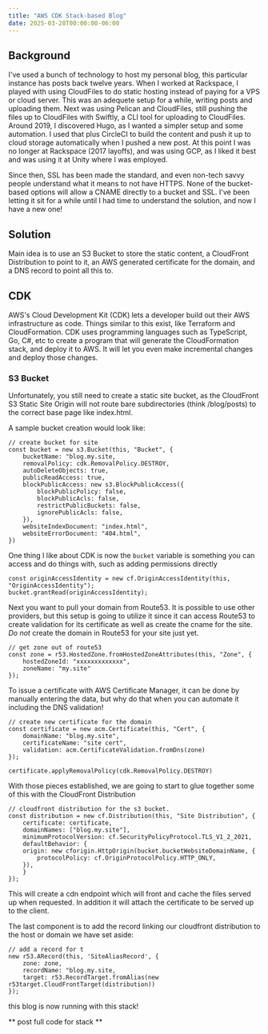 ```yaml
---
title: "AWS CDK Stack-based Blog"
date: 2025-03-28T00:00:00-06:00
---
```


## Background

I've used a bunch of technology to host my personal blog, this particular instance has posts back twelve years. When I worked at Rackspace, I played with using CloudFiles to do static hosting instead of paying for a VPS or cloud server.  This was an adequete setup for a while, writing posts and uploading them.  Next was using Pelican and CloudFiles, still pushing the files up to CloudFiles with Swiftly, a CLI tool for uploading to CloudFiles.  Around 2019, I discovered Hugo, as I wanted a simpler setup and some automation. I used that plus CircleCI to build the content and push it up to cloud storage automatically when I pushed a new post.  At this point I was no longer at Rackspace (2017 layoffs), and was using GCP, as I liked it best and was using it at Unity where I was employed.  

Since then, SSL has been made the standard, and even non-tech savvy people understand what it means to not have HTTPS. None of the bucket-based options will allow a CNAME directly to a bucket and SSL.  I've been letting it sit for a while until I had time to understand the solution, and now I have a new one!

## Solution

Main idea is to use an S3 Bucket to store the static content, a CloudFront Distribution to point to it, an AWS generated certificate for the domain, and a DNS record to point all this to.  

## CDK

AWS's Cloud Development Kit (CDK) lets a developer build out their AWS infrastructure as code. Things similar to this exist, like Terraform and CloudFormation.  CDK uses programming languages such as TypeScript, Go, C#, etc to create a program that will generate the CloudFormation stack, and deploy it to AWS. It will let you even make incremental changes and deploy those changes.

### S3 Bucket

Unfortunately, you still need to create a static site bucket, as the CloudFront S3 Static Site Origin will not route bare subdirectories (think /blog/posts) to the correct base page like index.html.  

A sample bucket creation would look like: 

```
// create bucket for site
const bucket = new s3.Bucket(this, "Bucket", {
    bucketName: "blog.my.site,
    removalPolicy: cdk.RemovalPolicy.DESTROY,
    autoDeleteObjects: true,
    publicReadAccess: true,
    blockPublicAccess: new s3.BlockPublicAccess({
        blockPublicPolicy: false,
        blockPublicAcls: false,
        restrictPublicBuckets: false,
        ignorePublicAcls: false,
    }),
    websiteIndexDocument: "index.html",
    websiteErrorDocument: "404.html",
})
```

One thing I like about CDK is now the `bucket` variable is something you can access and do things with, such as adding permissions directly

```
const originAccessIdentity = new cf.OriginAccessIdentity(this, "OriginAccessIdentity");
bucket.grantRead(originAccessIdentity);
```

Next you want to pull your domain from Route53.  It is possible to use other providers, but this setup is going to utilize it since it can access Route53 to create validation for its certificate as well as create the cname for the site.  *Do not* create the domain in Route53 for your site just yet. 

```
// get zone out of route53
const zone = r53.HostedZone.fromHostedZoneAttributes(this, "Zone", {
    hostedZoneId: "xxxxxxxxxxxxx",
    zoneName: "my.site"
});
```

To issue a certificate with AWS Certificate Manager, it can be done by manually entering the data, but why do that when you can automate it including the DNS validation!

```
// create new certificate for the domain
const certificate = new acm.Certificate(this, "Cert", {
    domainName: "blog.my.site",
    certificateName: "site cert",
    validation: acm.CertificateValidation.fromDns(zone)
});

certificate.applyRemovalPolicy(cdk.RemovalPolicy.DESTROY)
```

With those pieces established, we are going to start to glue together some of this with the CloudFront Distribution

```
// cloudfront distribution for the s3 bucket.
const distribution = new cf.Distribution(this, "Site Distribution", {
    certificate: certificate,
    domainNames: ["blog.my.site"],
    minimumProtocolVersion: cf.SecurityPolicyProtocol.TLS_V1_2_2021,
    defaultBehavior: {
    origin: new cforigin.HttpOrigin(bucket.bucketWebsiteDomainName, {
        protocolPolicy: cf.OriginProtocolPolicy.HTTP_ONLY,
    }),
    }
});
```

This will create a cdn endpoint which will front and cache the files served up when requested.  In addition it will attach the certificate to be served up to the client. 

The last component is to add the record linking our cloudfront distribution to the host or domain we have set aside: 

```
// add a record for t
new r53.ARecord(this, 'SiteAliasRecord', {
    zone: zone,
    recordName: "blog.my.site,
    target: r53.RecordTarget.fromAlias(new r53target.CloudFrontTarget(distribution))
});
```

this blog is now running with this stack!

** post full code for stack **
